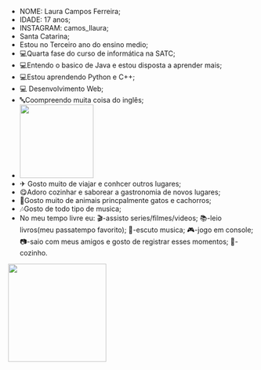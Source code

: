 - NOME: Laura Campos Ferreira;
- IDADE: 17 anos;
- INSTAGRAM: camos_llaura;
- Santa Catarina;
- Estou no Terceiro ano do ensino medio;
- 💻Quarta fase do curso de informática na SATC;
- 💻Entendo o basico de Java e estou disposta a aprender mais;
- 💻Estou aprendendo Python e C++;
- 💻 Desenvolvimento Web;
- 🔤Coompreendo muita coisa do inglês;
- <img widht="150" height="150" src="https://user-images.githubusercontent.com/110419223/182233681-096d48d1-541e-4d21-8223-316442a9b571.gif"> 
- ✈ Gosto muito de viajar e conhcer outros lugares;
- 😋Adoro cozinhar e saborear a gastronomia de novos lugares;
- 🐾Gosto muito de animais princpalmente gatos e cachorros;
- 🎶Gosto de todo tipo de musica;
- No meu tempo livre eu:
                        🎬-assisto series/filmes/videos;
                        📚-leio livros(meu passatempo favorito);
                        🎵-escuto musica;
                        🎮-jogo em console;
                        📷-saio com meus amigos e gosto de registrar esses momentos;
                        🥙-cozinho. 
<img widht="200" height="200" src="https://user-images.githubusercontent.com/110419223/182234728-9e5acd7f-446e-492f-a585-0e0fa4218ea6.gif"> 
                        
